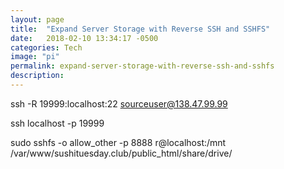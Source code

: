 ```yaml
---
layout: page
title:  "Expand Server Storage with Reverse SSH and SSHFS"
date:   2018-02-10 13:34:17 -0500
categories: Tech
image: "pi"
permalink: expand-server-storage-with-reverse-ssh-and-sshfs
description:
---
```


ssh -R 19999:localhost:22 sourceuser@138.47.99.99

ssh localhost -p 19999

sudo sshfs -o allow_other -p 8888 r@localhost:/mnt /var/www/sushituesday.club/public_html/share/drive/

